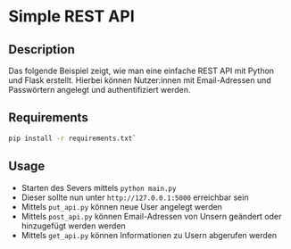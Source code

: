 # Simple REST API

## Description

Das folgende Beispiel zeigt, wie man eine einfache REST API mit Python und Flask erstellt. Hierbei können Nutzer:innen mit Email-Adressen und Passwörtern angelegt und authentifiziert werden.

## Requirements

```bash
pip install -r requirements.txt`
```

## Usage

- Starten des Severs mittels `python main.py`
- Dieser sollte nun unter `http://127.0.0.1:5000` erreichbar sein
- Mittels `put_api.py` können neue User angelegt werden
- Mittels `post_api.py` können Email-Adressen von Unsern geändert oder hinzugefügt werden werden
- Mittels `get_api.py` können Informationen zu Usern abgerufen werden